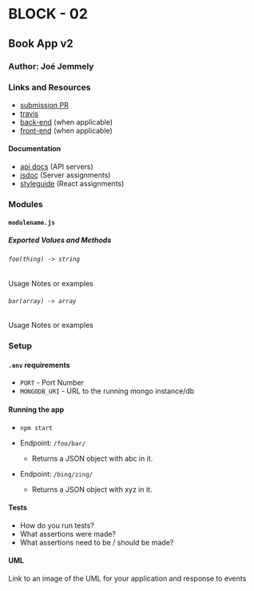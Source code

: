 # BLOCK - 02

## Book App v2

### Author: Joé Jemmely

### Links and Resources

- [submission PR](http://xyz.com)
- [travis](http://xyz.com)
- [back-end](http://xyz.com) (when applicable)
- [front-end](http://xyz.com) (when applicable)

#### Documentation

- [api docs](http://xyz.com) (API servers)
- [jsdoc](http://xyz.com) (Server assignments)
- [styleguide](http://xyz.com) (React assignments)

### Modules

#### `modulename.js`

##### Exported Values and Methods

###### `foo(thing) -> string`

Usage Notes or examples

###### `bar(array) -> array`

Usage Notes or examples

### Setup

#### `.env` requirements

- `PORT` - Port Number
- `MONGODB_URI` - URL to the running mongo instance/db

#### Running the app

- `npm start`
- Endpoint: `/foo/bar/`
  - Returns a JSON object with abc in it.
- Endpoint: `/bing/zing/`

  - Returns a JSON object with xyz in it.

#### Tests

- How do you run tests?
- What assertions were made?
- What assertions need to be / should be made?

#### UML

Link to an image of the UML for your application and response to events
